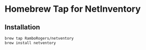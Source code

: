 # Homebrew Tap for NetInventory

## Installation

```bash
brew tap RamboRogers/netventory
brew install netventory
```
